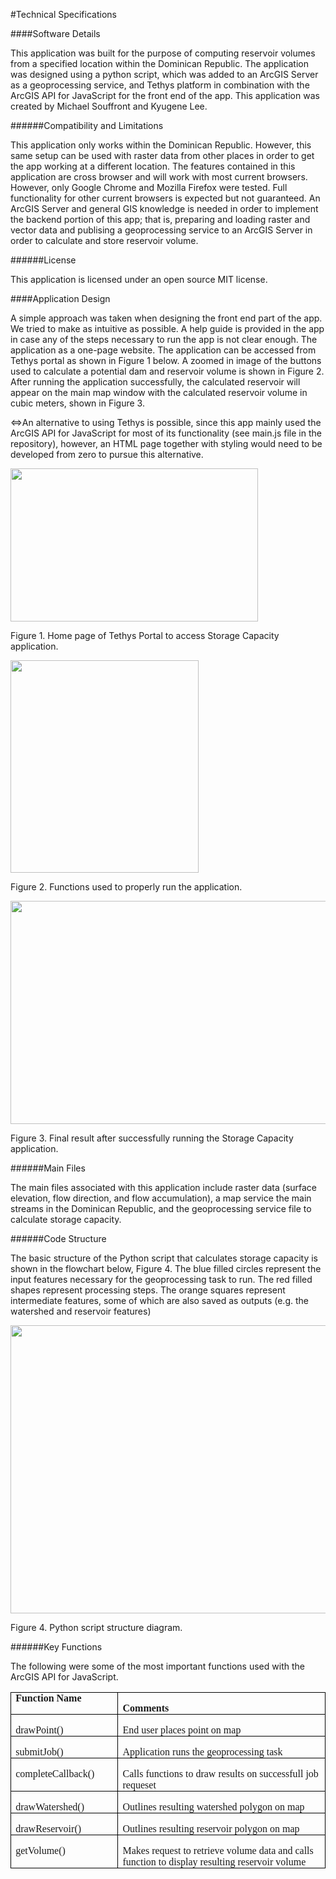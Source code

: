 #Technical Specifications

####Software Details

<p>This application was built for the purpose of computing reservoir volumes from a
specified location within the Dominican Republic. The application was designed
using a python script, which was added to an ArcGIS Server as a geoprocessing service, 
and Tethys platform in combination with the ArcGIS API for JavaScript for the front end of the app. 
This application was created by Michael Souffront and Kyugene Lee.</p>

######Compatibility and Limitations

<p>This application only works within the Dominican Republic. However, this same setup can be used with raster data 
from other places in order to get the app working at a different location. The features contained in this application are 
cross browser and will work with most current browsers. However, only Google Chrome and Mozilla Firefox were tested. 
Full functionality for other current browsers is expected but not guaranteed. An ArcGIS Server and general GIS knowledge 
is needed in order to implement the backend portion of this app; that is, preparing and loading raster and vector data and publising 
a geoprocessing service to an ArcGIS Server in order to calculate and store reservoir volume.</p>

######License

<p>This application is licensed under an open source MIT license.</p>

####Application Design

<p>A simple approach was taken when designing the front end part of the app. We tried to make as intuitive as possible. 
A help guide is provided in the app in case any of the steps necessary to run the app is not clear enough. 
The application as a one-page website. The application can be accessed from Tethys portal as shown in Figure 1 below. 
A zoomed in image of the buttons used to calculate a potential dam and reservoir volume is shown in Figure 2.
After running the application successfully, the calculated reservoir will
appear on the main map window with the calculated reservoir volume in cubic
meters, shown in Figure 3.</span></p>

<=>An alternative to using Tethys is possible, since this app mainly used the ArcGIS API for JavaScript for most of 
its functionality (see main.js file in the repository), however, an HTML page together with styling would need to be 
developed from zero to pursue this alternative.</p>

<img border=0 width=396 height=245 id="Picture 1"
src="https://github.com/msouff/storageCapacityDR/blob/master/tethysapp/storage_capacity/public/images/chooseappSCREENSHOT.JPG">
<p>Figure 1. Home page of Tethys Portal to access Storage Capacity application.</p>

<img border=0 width=301 height=340 id="Picture 3"
src="https://github.com/msouff/storageCapacityDR/blob/master/tethysapp/storage_capacity/public/images/optionSCREENSHOT.JPG">
<p>Figure 2. Functions used to properly run the application.</p>

<img border=0 width=624 height=357 id="Picture 4"
src="https://github.com/msouff/storageCapacityDR/blob/master/tethysapp/storage_capacity/public/images/appSCREENSHOT.JPG">
<p>Figure 3. Final result after successfully running the Storage
Capacity application.</p>

######Main Files

<p>The main files associated with this application include raster data (surface elevation, 
flow direction, and flow accumulation), a map service the main streams in the Dominican Republic, 
and the geoprocessing service file to calculate storage capacity.</p>

######Code Structure

<p>The basic structure of the Python script that calculates storage capacity is shown in the
flowchart below, Figure 4. The blue filled circles represent the input features
necessary for the geoprocessing task to run. The red filled shapes represent processing steps. 
The orange squares represent intermediate features, some of which are also saved as outputs 
(e.g. the watershed and reservoir features)</p>

<img border=0 width=625 height=461 id="Picture 2"
src="https://github.com/msouff/storageCapacityDR/blob/master/tethysapp/storage_capacity/public/images/script_structure.jpg">
<p>Figure 4. Python script structure diagram.</p>

######Key Functions

<p>The following were some of the most important functions used with the ArcGIS API for JavaScript.

<table cellspacing=0 cellpadding=0
 style='border-collapse:collapse;border:none'>
 <tr>
  <td width=174 valign=top style='width:130.25pt;border:solid windowtext 1.0pt;
  padding:0in 5.4pt 0in 5.4pt'>
  <pstyle='margin-bottom:0in;margin-bottom:.0001pt;line-height:
  normal'><b><span style='font-size:12.0pt;font-family:"Times New Roman","serif"'>Function
  Name</span></b></p>
  </td>
  <td width=450 valign=top style='width:337.25pt;border:solid windowtext 1.0pt;
  border-left:none;padding:0in 5.4pt 0in 5.4pt'>
  <p style='margin-bottom:0in;margin-bottom:.0001pt;line-height:
  normal'><b><span style='font-size:12.0pt;font-family:"Times New Roman","serif"'>Comments</span></b></p>
  </td>
 </tr>
 <tr>
  <td width=174 valign=top style='width:130.25pt;border:solid windowtext 1.0pt;
  border-top:none;padding:0in 5.4pt 0in 5.4pt'>
  <p style='margin-bottom:0in;margin-bottom:.0001pt;line-height:
  normal'><span style='font-size:12.0pt;font-family:"Times New Roman","serif"'>drawPoint()</span></p>
  </td>
  <td width=450 valign=top style='width:337.25pt;border-top:none;border-left:
  none;border-bottom:solid windowtext 1.0pt;border-right:solid windowtext 1.0pt;
  padding:0in 5.4pt 0in 5.4pt'>
  <p style='margin-bottom:0in;margin-bottom:.0001pt;line-height:
  normal'><span style='font-size:12.0pt;font-family:"Times New Roman","serif"'>End
  user places point on map</span></p>
  </td>
 </tr>
 <tr>
  <td width=174 valign=top style='width:130.25pt;border:solid windowtext 1.0pt;
  border-top:none;padding:0in 5.4pt 0in 5.4pt'>
  <p style='margin-bottom:0in;margin-bottom:.0001pt;line-height:
  normal'><span style='font-size:12.0pt;font-family:"Times New Roman","serif"'>submitJob()</span></p>
  </td>
  <td width=450 valign=top style='width:337.25pt;border-top:none;border-left:
  none;border-bottom:solid windowtext 1.0pt;border-right:solid windowtext 1.0pt;
  padding:0in 5.4pt 0in 5.4pt'>
  <p style='margin-bottom:0in;margin-bottom:.0001pt;line-height:
  normal'><span style='font-size:12.0pt;font-family:"Times New Roman","serif"'>Application
  runs the geoprocessing task</span></p>
  </td>
 </tr>
 <tr>
  <td width=174 valign=top style='width:130.25pt;border:solid windowtext 1.0pt;
  border-top:none;padding:0in 5.4pt 0in 5.4pt'>
  <p style='margin-bottom:0in;margin-bottom:.0001pt;line-height:
  normal'><span style='font-size:12.0pt;font-family:"Times New Roman","serif"'>completeCallback()</span></p>
  </td>
  <td width=450 valign=top style='width:337.25pt;border-top:none;border-left:
  none;border-bottom:solid windowtext 1.0pt;border-right:solid windowtext 1.0pt;
  padding:0in 5.4pt 0in 5.4pt'>
  <p style='margin-bottom:0in;margin-bottom:.0001pt;line-height:
  normal'><span style='font-size:12.0pt;font-family:"Times New Roman","serif"'>Calls functions to 
  draw results on successfull job requeset</span></p>
  </td>
 </tr>
 <tr>
  <td width=174 valign=top style='width:130.25pt;border:solid windowtext 1.0pt;
  border-top:none;padding:0in 5.4pt 0in 5.4pt'>
  <p style='margin-bottom:0in;margin-bottom:.0001pt;line-height:
  normal'><span style='font-size:12.0pt;font-family:"Times New Roman","serif"'>drawWatershed()</span></p>
  </td>
  <td width=450 valign=top style='width:337.25pt;border-top:none;border-left:
  none;border-bottom:solid windowtext 1.0pt;border-right:solid windowtext 1.0pt;
  padding:0in 5.4pt 0in 5.4pt'>
  <p style='margin-bottom:0in;margin-bottom:.0001pt;line-height:
  normal'><span style='font-size:12.0pt;font-family:"Times New Roman","serif"'>Outlines
  resulting watershed polygon on map</span></p>
  </td>
 </tr>
 <tr>
  <td width=174 valign=top style='width:130.25pt;border:solid windowtext 1.0pt;
  border-top:none;padding:0in 5.4pt 0in 5.4pt'>
  <p class=MsoNormal style='margin-bottom:0in;margin-bottom:.0001pt;line-height:
  normal'><span style='font-size:12.0pt;font-family:"Times New Roman","serif"'>drawReservoir()</span></p>
  </td>
  <td width=450 valign=top style='width:337.25pt;border-top:none;border-left:
  none;border-bottom:solid windowtext 1.0pt;border-right:solid windowtext 1.0pt;
  padding:0in 5.4pt 0in 5.4pt'>
  <p style='margin-bottom:0in;margin-bottom:.0001pt;line-height:
  normal'><span style='font-size:12.0pt;font-family:"Times New Roman","serif"'>Outlines
  resulting reservoir polygon on map</span></p>
  </td>
 </tr>
 <tr>
  <td width=174 valign=top style='width:130.25pt;border:solid windowtext 1.0pt;
  border-top:none;padding:0in 5.4pt 0in 5.4pt'>
  <p class=MsoNormal style='margin-bottom:0in;margin-bottom:.0001pt;line-height:
  normal'><span style='font-size:12.0pt;font-family:"Times New Roman","serif"'>getVolume()</span></p>
  </td>
  <td width=450 valign=top style='width:337.25pt;border-top:none;border-left:
  none;border-bottom:solid windowtext 1.0pt;border-right:solid windowtext 1.0pt;
  padding:0in 5.4pt 0in 5.4pt'>
  <p style='margin-bottom:0in;margin-bottom:.0001pt;line-height:
  normal'><span style='font-size:12.0pt;font-family:"Times New Roman","serif"'>Makes request to retrieve 
  volume data and calls function to display resulting reservoir volume</span></p>
  </td>
 </tr>
</table>
